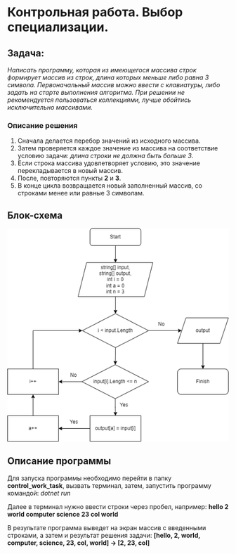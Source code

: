 # Контрольная работа. Выбор специализации.

## Задача:
*Написать программу, которая из имеющегося массива строк формирует массив из строк, длина которых меньше либо равна 3 символа. Первоначальный массив можно ввести с клавиатуры, либо задать на старте выполнения алгоритма. При решении не рекомендуется пользоваться коллекциями, лучше обойтись исключительно массивами.*

### Описание решения
1. Сначала делается перебор значений из исходного массива.
2. Затем проверяется каждое значение из массива на соответствие условию задачи: _длина строки не должна быть больше 3_.
3. Если строка массива удовлетворяет условию, это значение перекладывается в новый массив.
4. После, повторяются пункты **2** и **3**.
5. В конце цикла возвращается новый заполненный массив, со строками менее или равные 3 символам.

## Блок-схема
![Alt text](diagramm/%D0%91%D0%BB%D0%BE%D0%BA-%D1%81%D1%85%D0%B5%D0%BC%D0%B0%20%D1%80%D0%B5%D1%88%D0%B5%D0%BD%D0%B8%D1%8F.png)

## Описание программы
Для запуска программы необходимо перейти в папку **control_work_task**, вызвать терминал, затем, запустить программу командой:
*dotnet run*

Далее в терминал нужно ввести строки через пробел, например:
__hello 2 world computer science 23 col world__

В результате программа выведет на экран массив с введенными строками, а затем и результат решения задачи:
__[hello, 2, world, computer, science, 23, col, world] -> [2, 23, col]__